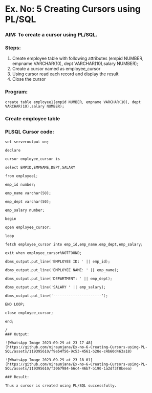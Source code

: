 # Ex. No: 5 Creating Cursors using PL/SQL

### AIM: To create a cursor using PL/SQL.

### Steps:
1. Create employee table with following attributes (empid NUMBER, empname VARCHAR(10), dept VARCHAR(10),salary NUMBER);
2. Create a cursor named as employee_cursor
3. Using cursor read each record and display the result
4. Close the cursor

### Program:

```
create table employee1(empid NUMBER, empname VARCHAR(10), dept VARCHAR(10),salary NUMBER);
```
### Create employee table

### PLSQL Cursor code:
```
set serveroutput on;

declare

cursor employee_cursor is

select EMPID,EMPNAME,DEPT,SALARY

from employee1;

emp_id number;

emp_name varchar(50);

emp_dept varchar(50);

emp_salary number;

begin

open employee_cursor;

loop

fetch employee_cursor into emp_id,emp_name,emp_dept,emp_salary;

exit when employee_cursor%NOTFOUND;

dbms_output.put_line('EMPLOYEE ID: ' || emp_id);

dbms_output.put_line('EMPLOYEE NAME: ' || emp_name);

dbms_output.put_line('DEPARTMENT: ' || emp_dept);

dbms_output.put_line('SALARY ' || emp_salary);

dbms_output.put_line('----------------------');

END LOOP;

close employee_cursor;

end;

/
### Output:

![WhatsApp Image 2023-09-29 at 23 17 48](https://github.com/niraunjana/Ex-no-6-Creating-Cursors-using-PL-SQL/assets/119395610/f9e54f56-9c53-4561-b28e-c4b60d463a18)

![WhatsApp Image 2023-09-29 at 23 18 01](https://github.com/niraunjana/Ex-no-6-Creating-Cursors-using-PL-SQL/assets/119395610/f3067984-66c4-46b7-b190-1a2df3f8beea)

### Result:

Thus a cursor is created using PL/SQL successfully.
